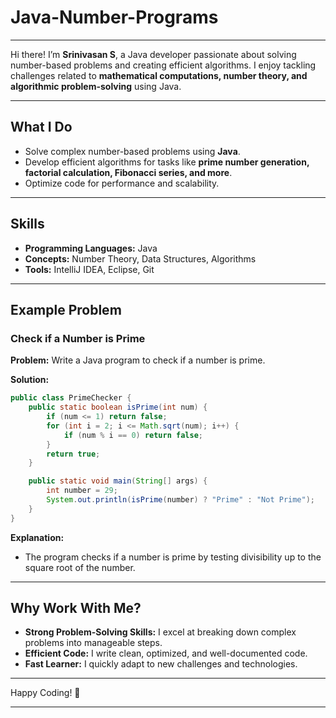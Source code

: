 # Java-Number-Programs
---


Hi there! I’m **Srinivasan S**, a Java developer passionate about solving number-based problems and creating efficient algorithms. I enjoy tackling challenges related to **mathematical computations, number theory, and algorithmic problem-solving** using Java.  

---

## **What I Do**  
- Solve complex number-based problems using **Java**.  
- Develop efficient algorithms for tasks like **prime number generation, factorial calculation, Fibonacci series, and more**.  
- Optimize code for performance and scalability.  

---

## **Skills**  
- **Programming Languages:** Java  
- **Concepts:** Number Theory, Data Structures, Algorithms  
- **Tools:** IntelliJ IDEA, Eclipse, Git  

---

## **Example Problem**  
### **Check if a Number is Prime**  
**Problem:** Write a Java program to check if a number is prime.  

**Solution:**  
```java
public class PrimeChecker {
    public static boolean isPrime(int num) {
        if (num <= 1) return false;
        for (int i = 2; i <= Math.sqrt(num); i++) {
            if (num % i == 0) return false;
        }
        return true;
    }

    public static void main(String[] args) {
        int number = 29;
        System.out.println(isPrime(number) ? "Prime" : "Not Prime");
    }
}
```

**Explanation:**  
- The program checks if a number is prime by testing divisibility up to the square root of the number.  

---

## **Why Work With Me?**  
- **Strong Problem-Solving Skills:** I excel at breaking down complex problems into manageable steps.  
- **Efficient Code:** I write clean, optimized, and well-documented code.  
- **Fast Learner:** I quickly adapt to new challenges and technologies.  

---


Happy Coding! 🚀  

---
